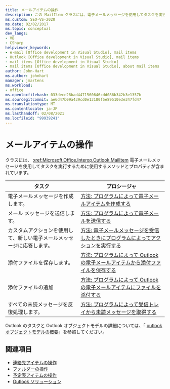 ```yaml
---
title: メールアイテムの操作
description: この MailItem クラスには、電子メールメッセージを使用してタスクを実行するために使用するメソッドとプロパティが含まれていることについて説明します。
ms.custom: SEO-VS-2020
ms.date: 02/02/2017
ms.topic: conceptual
dev_langs:
- VB
- CSharp
helpviewer_keywords:
- e-mail [Office development in Visual Studio], mail items
- Outlook [Office development in Visual Studio], mail items
- mail items [Office development in Visual Studio]
- mail items [Office development in Visual Studio], about mail items
author: John-Hart
ms.author: johnhart
manager: jmartens
ms.workload:
- office
ms.openlocfilehash: 033dece28bad4471560646cdd086b342b3e1357b
ms.sourcegitcommit: ae6d47b09a439cd0e13180f5e89510e3e347fd47
ms.translationtype: MT
ms.contentlocale: ja-JP
ms.lasthandoff: 02/08/2021
ms.locfileid: "99939241"
---
```

# <a name="work-with-mail-items"></a>メールアイテムの操作
  クラスには、 <xref:Microsoft.Office.Interop.Outlook.MailItem> 電子メールメッセージを使用してタスクを実行するために使用するメソッドとプロパティが含まれています。

|タスク|プロシージャ|
|----------|---------------|
|電子メールメッセージを作成します。|[方法: プログラムによって電子メールアイテムを作成する](../vsto/how-to-programmatically-create-an-e-mail-item.md)|
|メール メッセージを送信します。|[方法: プログラムによって電子メールを送信する](../vsto/how-to-programmatically-send-e-mail-programmatically.md)|
|カスタムアクションを使用して、新しい電子メールメッセージに応答します。|[方法: 電子メールメッセージを受信したときにプログラムによってアクションを実行する](../vsto/how-to-programmatically-perform-actions-when-an-e-mail-message-is-received.md)|
|添付ファイルを保存します。|[方法: プログラムによって Outlook の電子メールアイテムから添付ファイルを保存する](../vsto/how-to-programmatically-save-attachments-from-outlook-e-mail-items.md)|
|添付ファイルの追加|[方法: プログラムによって Outlook の電子メールアイテムにファイルを添付する](../vsto/how-to-programmatically-attach-files-to-outlook-e-mail-items.md)|
|すべての未読メッセージを反復処理します。|[方法: プログラムによって受信トレイから未読メッセージを取得する](../vsto/how-to-programmatically-retrieve-unread-messages-from-the-inbox.md)|

 Outlook のタスクと Outlook オブジェクトモデルの詳細については、「 [outlook オブジェクトモデルの概要](../vsto/outlook-object-model-overview.md)」を参照してください。

## <a name="see-also"></a>関連項目
- [連絡先アイテムの操作](../vsto/working-with-contact-items.md)
- [フォルダーの操作](../vsto/working-with-folders.md)
- [予定表アイテムの操作](../vsto/working-with-calendar-items.md)
- [Outlook ソリューション](../vsto/outlook-solutions.md)
